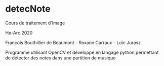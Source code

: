 # detecNote
Cours de traitement d'image

He-Arc 2020

François Bouthillier de Beaumont - Roxane Carraux - Loïc Jurasz

Programme utilisant OpenCV et développé en langage python permettant de détecter des notes dans une partition de musique
